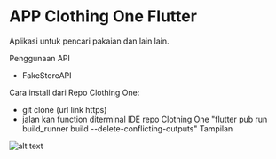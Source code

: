 # APP Clothing One Flutter

Aplikasi untuk pencari pakaian dan lain lain.

Penggunaan API
- FakeStoreAPI

Cara install dari Repo Clothing One:
- git clone (url link https)
- jalan kan function diterminal IDE repo Clothing One "flutter pub run build_runner build --delete-conflicting-outputs"
Tampilan

![alt text](https://i.ibb.co/yBYCp36/Untitled-design.png)
